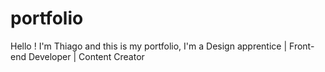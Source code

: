 # portfolio
Hello ! I'm Thiago and this is my portfolio, I'm a Design apprentice | Front-end Developer | Content Creator

